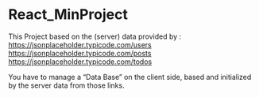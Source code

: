 # React_MinProject

This Project based on the (server) data provided by :
https://jsonplaceholder.typicode.com/users
https://jsonplaceholder.typicode.com/posts
https://jsonplaceholder.typicode.com/todos

You have to manage a “Data Base” on the client side, based and initialized by the server data from those
links.
